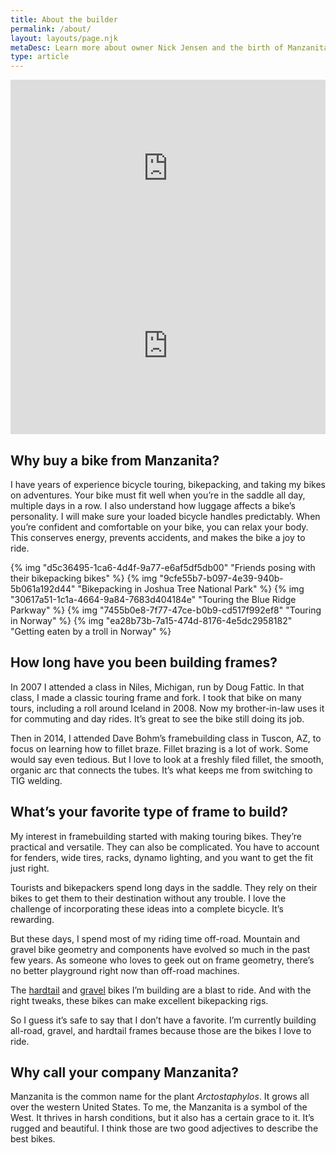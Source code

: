 ```yaml
---
title: About the builder
permalink: /about/
layout: layouts/page.njk
metaDesc: Learn more about owner Nick Jensen and the birth of Manzanita Cycles.
type: article
---
```

<div class="flow-xl" style="overflow:hidden; position:relative; padding-top:56.25%;">
<iframe style="position:absolute; width:100%; height:100%; top:0; left:0;" src="https://www.youtube.com/embed/_EwTxYHGoxY" frameborder="0" allow="accelerometer; autoplay; clipboard-write; encrypted-media; gyroscope; picture-in-picture" allowfullscreen></iframe>
</div>

<div style="overflow:hidden; position:relative; padding-top:56.25%;">
<iframe style="position:absolute; width:100%; height:100%; top:0; left:0;" src="https://www.youtube.com/embed/39BMUm9I_dU" frameborder="0" allow="accelerometer; autoplay; clipboard-write; encrypted-media; gyroscope; picture-in-picture" allowfullscreen></iframe>
</div>

## Why buy a bike from Manzanita?

I have years of experience bicycle touring, bikepacking, and taking my bikes on adventures. Your bike must fit well when you’re in the saddle all day, multiple days in a row. I also understand how luggage affects a bike’s personality. I will make sure your loaded bicycle handles predictably. When you’re confident and comfortable on your bike, you can relax your body. This conserves energy, prevents accidents, and makes the bike a joy to ride.

{% img "d5c36495-1ca6-4d4f-9a77-e6af5df5db00" "Friends posing with their bikepacking bikes" %}
{% img "9cfe55b7-b097-4e39-940b-5b061a192d44" "Bikepacking in Joshua Tree National Park" %}
{% img "30617a51-1c1a-4664-9a84-7683d404184e" "Touring the Blue Ridge Parkway" %}
{% img "7455b0e8-7f77-47ce-b0b9-cd517f992ef8" "Touring in Norway" %}
{% img "ea28b73b-7a15-474d-8176-4e5dc2958182" "Getting eaten by a troll in Norway" %}

## How long have you been building frames?

In 2007 I attended a class in Niles, Michigan, run by Doug Fattic. In that class, I made a classic touring frame and fork. I took that bike on many tours, including a roll around Iceland in 2008. Now my brother-in-law uses it for commuting and day rides. It’s great to see the bike still doing its job.

Then in 2014, I attended Dave Bohm’s framebuilding class in Tuscon, AZ, to focus on learning how to fillet braze. Fillet brazing is a lot of work. Some would say even tedious. But I love to look at a freshly filed fillet, the smooth, organic arc that connects the tubes. It’s what keeps me from switching to TIG welding.

 ## What’s your favorite type of frame to build?

My interest in framebuilding started with making touring bikes. They’re practical and versatile. They can also be complicated. You have to account for fenders, wide tires, racks, dynamo lighting, and you want to get the fit just right. 

Tourists and bikepackers spend long days in the saddle. They rely on their bikes to get them to their destination without any trouble. I love the challenge of incorporating these ideas into a complete bicycle. It’s rewarding.

But these days, I spend most of my riding time off-road. Mountain and gravel bike geometry and components have evolved so much in the past few years. As someone who loves to geek out on frame geometry, there’s no better playground right now than off-road machines. 

The [hardtail](https://manzanitacycles.com/bikes/hardtail/) and [gravel](https://manzanitacycles.com/bikes/gravel/) bikes I’m building are a blast to ride. And with the right tweaks, these bikes can make excellent bikepacking rigs.

So I guess it’s safe to say that I don’t have a favorite. I’m currently building all-road, gravel, and hardtail frames because those are the bikes I love to ride.

## Why call your company Manzanita?

Manzanita is the common name for the plant *Arctostaphylos*. It grows all over the western United States. To me, the Manzanita is a symbol of the West. It thrives in harsh conditions, but it also has a certain grace to it. It’s rugged and beautiful. I think those are two good adjectives to describe the best bikes.
